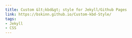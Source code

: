 ```yaml
---
title: Custom &lt;kbd&gt; style for Jekyll/Github Pages
link: https://bskinn.github.io/Custom-kbd-Style/
tags:
- Jekyll
- CSS
---
```

